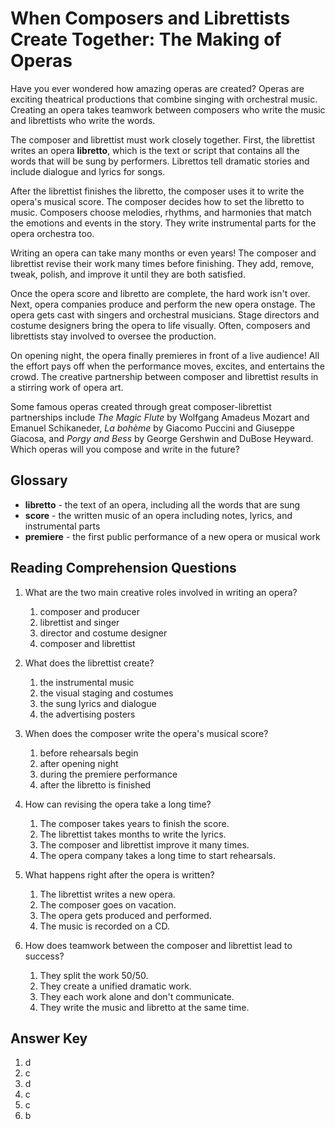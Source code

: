# When Composers and Librettists Create Together: The Making of Operas

Have you ever wondered how amazing operas are created? Operas are exciting theatrical productions that combine singing with orchestral music. Creating an opera takes teamwork between composers who write the music and librettists who write the words.

The composer and librettist must work closely together. First, the librettist writes an opera **libretto**, which is the text or script that contains all the words that will be sung by performers. Librettos tell dramatic stories and include dialogue and lyrics for songs.

After the librettist finishes the libretto, the composer uses it to write the opera's musical score. The composer decides how to set the libretto to music. Composers choose melodies, rhythms, and harmonies that match the emotions and events in the story. They write instrumental parts for the opera orchestra too.

Writing an opera can take many months or even years! The composer and librettist revise their work many times before finishing. They add, remove, tweak, polish, and improve it until they are both satisfied.

Once the opera score and libretto are complete, the hard work isn't over. Next, opera companies produce and perform the new opera onstage. The opera gets cast with singers and orchestral musicians. Stage directors and costume designers bring the opera to life visually. Often, composers and librettists stay involved to oversee the production.

On opening night, the opera finally premieres in front of a live audience! All the effort pays off when the performance moves, excites, and entertains the crowd. The creative partnership between composer and librettist results in a stirring work of opera art.

Some famous operas created through great composer-librettist partnerships include *The Magic Flute* by Wolfgang Amadeus Mozart and Emanuel Schikaneder, *La bohème* by Giacomo Puccini and Giuseppe Giacosa, and *Porgy and Bess* by George Gershwin and DuBose Heyward. Which operas will you compose and write in the future?

## Glossary

- **libretto** - the text of an opera, including all the words that are sung
- **score** - the written music of an opera including notes, lyrics, and instrumental parts
- **premiere** - the first public performance of a new opera or musical work

## Reading Comprehension Questions

1. What are the two main creative roles involved in writing an opera?
   1. composer and producer
   2. librettist and singer
   3. director and costume designer
   4. composer and librettist

2. What does the librettist create?
   1. the instrumental music
   2. the visual staging and costumes
   3. the sung lyrics and dialogue
   4. the advertising posters

3. When does the composer write the opera's musical score?
   1. before rehearsals begin
   2. after opening night
   3. during the premiere performance
   4. after the libretto is finished

4. How can revising the opera take a long time?
   1. The composer takes years to finish the score.
   2. The librettist takes months to write the lyrics.
   3. The composer and librettist improve it many times.
   4. The opera company takes a long time to start rehearsals.

5. What happens right after the opera is written?
   1. The librettist writes a new opera.
   2. The composer goes on vacation.
   3. The opera gets produced and performed.
   4. The music is recorded on a CD.

6. How does teamwork between the composer and librettist lead to success?
   1. They split the work 50/50.
   2. They create a unified dramatic work.
   3. They each work alone and don't communicate.
   4. They write the music and libretto at the same time.

## Answer Key

1. d
2. c
3. d
4. c
5. c
6. b

